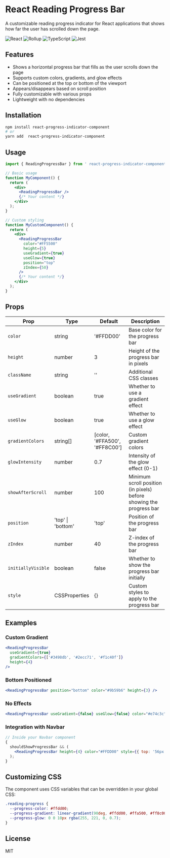 # React Reading Progress Bar

A customizable reading progress indicator for React applications that shows how
far the user has scrolled down the page.

![React](https://img.shields.io/badge/React-18-purple)
![Rollup](https://img.shields.io/badge/Rollup-3-green)
![TypeScript](https://img.shields.io/badge/TypeScript-5-blue)
![Jest](https://img.shields.io/badge/Jest-29.7.0-C21325)

## Features

- Shows a horizontal progress bar that fills as the user scrolls down the page
- Supports custom colors, gradients, and glow effects
- Can be positioned at the top or bottom of the viewport
- Appears/disappears based on scroll position
- Fully customizable with various props
- Lightweight with no dependencies

## Installation

```bash
npm install react-progress-indicator-component
# or
yarn add  react-progress-indicator-component
```

## Usage

```jsx
import { ReadingProgressBar } from ' react-progress-indicator-component';

// Basic usage
function MyComponent() {
  return (
    <div>
      <ReadingProgressBar />
      {/* Your content */}
    </div>
  );
}

// Custom styling
function MyCustomComponent() {
  return (
    <div>
      <ReadingProgressBar
        color="#FF5500"
        height={5}
        useGradient={true}
        useGlow={true}
        position="top"
        zIndex={50}
      />
      {/* Your content */}
    </div>
  );
}
```

## Props

| Prop               | Type              | Default                       | Description                                                         |
| ------------------ | ----------------- | ----------------------------- | ------------------------------------------------------------------- |
| `color`            | string            | '#FFDD00'                     | Base color for the progress bar                                     |
| `height`           | number            | 3                             | Height of the progress bar in pixels                                |
| `className`        | string            | ''                            | Additional CSS classes                                              |
| `useGradient`      | boolean           | true                          | Whether to use a gradient effect                                    |
| `useGlow`          | boolean           | true                          | Whether to use a glow effect                                        |
| `gradientColors`   | string[]          | [color, '#FFA500', '#FF8C00'] | Custom gradient colors                                              |
| `glowIntensity`    | number            | 0.7                           | Intensity of the glow effect (0-1)                                  |
| `showAfterScroll`  | number            | 100                           | Minimum scroll position (in pixels) before showing the progress bar |
| `position`         | 'top' \| 'bottom' | 'top'                         | Position of the progress bar                                        |
| `zIndex`           | number            | 40                            | Z-index of the progress bar                                         |
| `initiallyVisible` | boolean           | false                         | Whether to show the progress bar initially                          |
| `style`            | CSSProperties     | {}                            | Custom styles to apply to the progress bar                          |

## Examples

### Custom Gradient

```jsx
<ReadingProgressBar
  useGradient={true}
  gradientColors={['#3498db', '#2ecc71', '#f1c40f']}
  height={4}
/>
```

### Bottom Positioned

```jsx
<ReadingProgressBar position="bottom" color="#9b59b6" height={3} />
```

### No Effects

```jsx
<ReadingProgressBar useGradient={false} useGlow={false} color="#e74c3c" />
```

### Integration with Navbar

```jsx
// Inside your Navbar component
{
  shouldShowProgressBar && (
    <ReadingProgressBar height={4} color="#FFDD00" style={{ top: '56px' }} />
  );
}
```

## Customizing CSS

The component uses CSS variables that can be overridden in your global CSS:

```css
.reading-progress {
  --progress-color: #ffdd00;
  --progress-gradient: linear-gradient(90deg, #ffdd00, #ffa500, #ff8c00);
  --progress-glow: 0 0 10px rgba(255, 221, 0, 0.7);
}
```

## License

MIT
